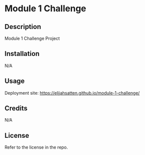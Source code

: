 # Module 1 Challenge

## Description

Module 1 Challenge Project

## Installation

N/A

## Usage

Deployment site: https://elijahsatten.github.io/module-1-challenge/

## Credits

N/A

## License

Refer to the license in the repo.
